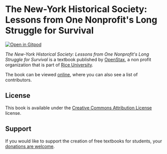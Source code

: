 # The New-York Historical Society: Lessons from One Nonprofit's Long Struggle for Survival

[![Open in Gitpod](https://gitpod.io/button/open-in-gitpod.svg)](https://gitpod.io/from-referrer/)

_The New-York Historical Society: Lessons from One Nonprofit's Long Struggle for Survival_ is a textbook published by [OpenStax](https://openstax.org/), a non profit organization that is part of [Rice University](https://www.rice.edu/).

The book can be viewed [online](https://github.com/cnx-user-books/cnxbook-the-new-york-historical-society-lessons-from-one-nonprofit-s-long-struggle-for-survival/releases/latest), where you can also see a list of contributors.

## License
This book is available under the [Creative Commons Attribution License](./LICENSE) license.

## Support
If you would like to support the creation of free textbooks for students, your [donations are welcome](https://riceconnect.rice.edu/donation/support-openstax-banner).
